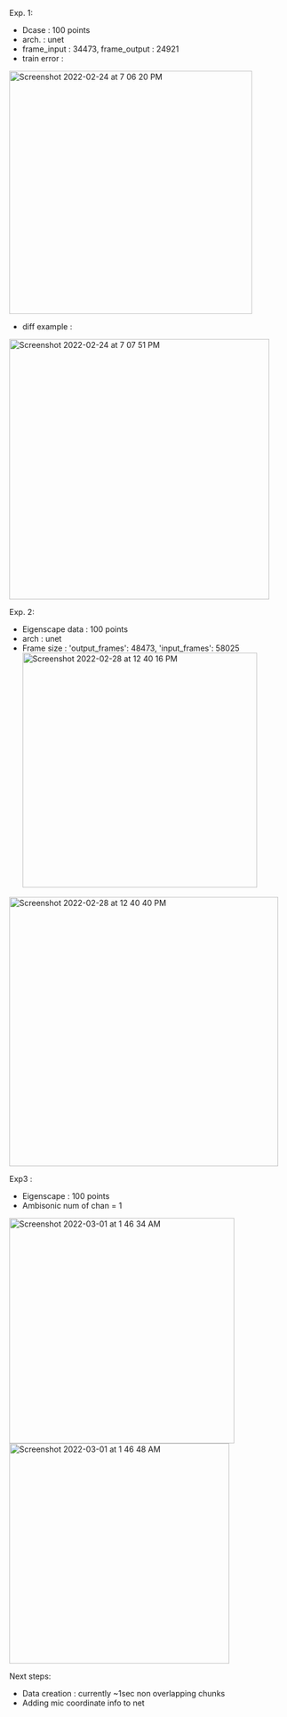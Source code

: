 
Exp. 1:
- Dcase : 100 points
- arch. : unet 
- frame_input : 34473, frame_output : 24921
- train error :
<img width="437" alt="Screenshot 2022-02-24 at 7 06 20 PM" src="https://user-images.githubusercontent.com/31805612/155628353-55e770e5-8c95-407a-b749-b507625cd134.png">

- diff example :
 <img width="468" alt="Screenshot 2022-02-24 at 7 07 51 PM" src="https://user-images.githubusercontent.com/31805612/155628389-52198425-b211-43de-b9d6-feb7623b0cf7.png">

Exp. 2:
- Eigenscape data : 100 points
- arch : unet
- Frame size : 'output_frames': 48473, 'input_frames': 58025\
  <img width="422" alt="Screenshot 2022-02-28 at 12 40 16 PM" src="https://user-images.githubusercontent.com/31805612/156076192-669618bb-13e5-4ccb-93bf-bffdcc4dcae0.png">
 <img width="484" alt="Screenshot 2022-02-28 at 12 40 40 PM" src="https://user-images.githubusercontent.com/31805612/156076210-90e0bb00-bc38-441e-bd3a-f0d8fd417f89.png">

Exp3 :
- Eigenscape : 100 points
- Ambisonic num of chan = 1
<img width="405" alt="Screenshot 2022-03-01 at 1 46 34 AM" src="https://user-images.githubusercontent.com/31805612/156119267-13b87474-5242-4efb-9dbc-d148cb4f162d.png">
<img width="396" alt="Screenshot 2022-03-01 at 1 46 48 AM" src="https://user-images.githubusercontent.com/31805612/156119360-52cff7ad-724a-48ac-ba08-b84b6f43bc2e.png">

Next steps:
- Data creation : currently ~1sec non overlapping chunks
- Adding mic coordinate info to net
